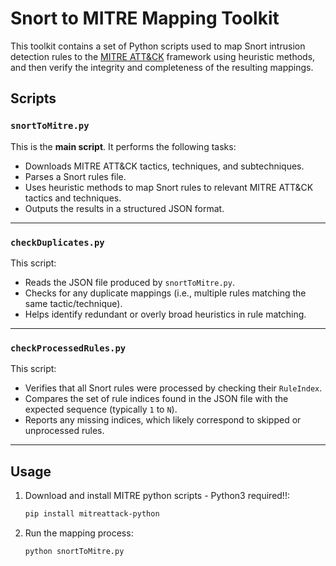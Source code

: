 # Snort to MITRE Mapping Toolkit

This toolkit contains a set of Python scripts used to map Snort intrusion detection rules to the [MITRE ATT&CK](https://attack.mitre.org/) framework using heuristic methods, and then verify the integrity and completeness of the resulting mappings.

## Scripts

### `snortToMitre.py`

This is the **main script**. It performs the following tasks:
- Downloads MITRE ATT&CK tactics, techniques, and subtechniques.
- Parses a Snort rules file.
- Uses heuristic methods to map Snort rules to relevant MITRE ATT&CK tactics and techniques.
- Outputs the results in a structured JSON format.

---

### `checkDuplicates.py`

This script:
- Reads the JSON file produced by `snortToMitre.py`.
- Checks for any duplicate mappings (i.e., multiple rules matching the same tactic/technique).
- Helps identify redundant or overly broad heuristics in rule matching.

---

### `checkProcessedRules.py`

This script:
- Verifies that all Snort rules were processed by checking their `RuleIndex`.
- Compares the set of rule indices found in the JSON file with the expected sequence (typically `1` to `N`).
- Reports any missing indices, which likely correspond to skipped or unprocessed rules.

---

## Usage

1. Download and install MITRE python scripts - Python3 required!!:
   ```bash
   pip install mitreattack-python

2. Run the mapping process:
   ```bash
   python snortToMitre.py
